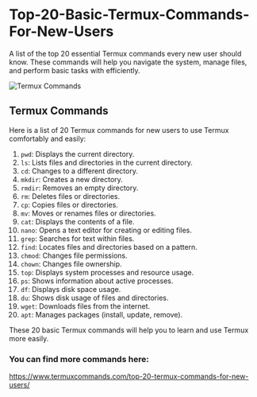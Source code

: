 # Top-20-Basic-Termux-Commands-For-New-Users
A list of the top 20 essential Termux commands every new user should know. These commands will help you navigate the system, manage files, and perform basic tasks with efficiently.

![Termux Commands](https://github.com/user-attachments/assets/e32cd3fc-e40a-4758-9294-6ec9acfdae56)

## Termux Commands
Here is a list of 20 Termux commands for new users to use Termux comfortably and easily:

1. ```pwd```: Displays the current directory.
2. ```ls```: Lists files and directories in the current directory.
3. ```cd```: Changes to a different directory.
4. ```mkdir```: Creates a new directory.
5. ```rmdir```: Removes an empty directory.
6. ```rm```: Deletes files or directories.
7. ```cp```: Copies files or directories.
8. ```mv```: Moves or renames files or directories.
9. ```cat```: Displays the contents of a file.
10. ```nano```: Opens a text editor for creating or editing files.
11. ```grep```: Searches for text within files.
12. ```find```: Locates files and directories based on a pattern.
13. ```chmod```: Changes file permissions.
14. ```chown```: Changes file ownership.
15. ```top```: Displays system processes and resource usage.
16. ```ps```: Shows information about active processes.
17. ```df```: Displays disk space usage.
18. ```du```: Shows disk usage of files and directories.
19. ```wget```: Downloads files from the internet.
20. ```apt```: Manages packages (install, update, remove).

These 20 basic Termux commands will help you to learn and use Termux more easily. 
### You can find more commands here:
https://www.termuxcommands.com/top-20-termux-commands-for-new-users/
